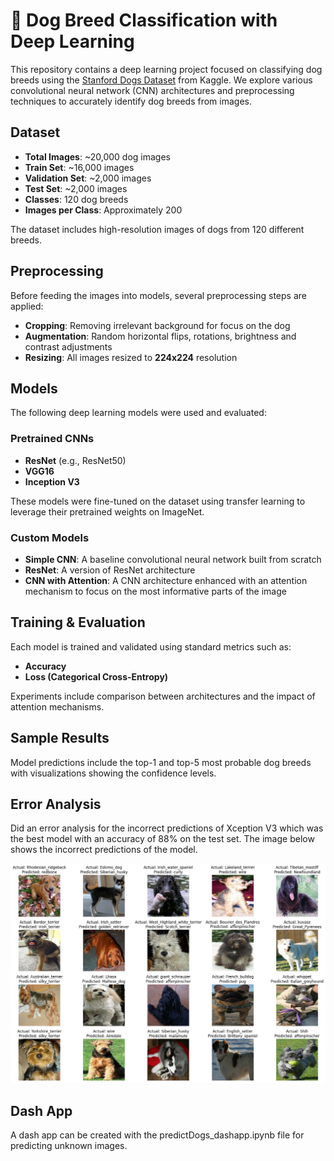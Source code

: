 # 🐶 Dog Breed Classification with Deep Learning

This repository contains a deep learning project focused on classifying dog breeds using the [Stanford Dogs Dataset](https://www.kaggle.com/datasets/jessicali9530/stanford-dogs-dataset) from Kaggle. We explore various convolutional neural network (CNN) architectures and preprocessing techniques to accurately identify dog breeds from images.

## Dataset

- **Total Images**: ~20,000 dog images
- **Train Set**: ~16,000 images  
- **Validation Set**: ~2,000 images  
- **Test Set**: ~2,000 images  
- **Classes**: 120 dog breeds  
- **Images per Class**: Approximately 200  

The dataset includes high-resolution images of dogs from 120 different breeds.

## Preprocessing

Before feeding the images into models, several preprocessing steps are applied:

- **Cropping**: Removing irrelevant background for focus on the dog  
- **Augmentation**: Random horizontal flips, rotations, brightness and contrast adjustments  
- **Resizing**: All images resized to **224x224** resolution

## Models

The following deep learning models were used and evaluated:

### Pretrained CNNs

- **ResNet** (e.g., ResNet50)
- **VGG16**
- **Inception V3**

These models were fine-tuned on the dataset using transfer learning to leverage their pretrained weights on ImageNet.

### Custom Models

- **Simple CNN**: A baseline convolutional neural network built from scratch
- **ResNet**: A version of ResNet architecture
- **CNN with Attention**: A CNN architecture enhanced with an attention mechanism to focus on the most informative parts of the image

## Training & Evaluation

Each model is trained and validated using standard metrics such as:

- **Accuracy**
- **Loss (Categorical Cross-Entropy)**

Experiments include comparison between architectures and the impact of attention mechanisms.

## Sample Results

Model predictions include the top-1 and top-5 most probable dog breeds with visualizations showing the confidence levels.


## Error Analysis

Did an error analysis for the incorrect predictions of Xception V3 which was the best model with an accuracy of 88% on the test set. The image below shows the incorrect predictions of the model.

![Error Analysis on XceptionV3](error_analysis.png)

## Dash App

A dash app can be created with the predictDogs_dashapp.ipynb file for predicting unknown images.

